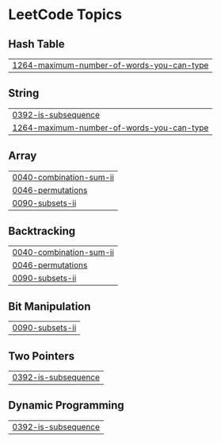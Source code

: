 

<!---LeetCode Topics Start-->
# LeetCode Topics
## Hash Table
|  |
| ------- |
| [1264-maximum-number-of-words-you-can-type](https://github.com/solomon-2105/Leetcode-problems/tree/master/1264-maximum-number-of-words-you-can-type) |
## String
|  |
| ------- |
| [0392-is-subsequence](https://github.com/solomon-2105/Leetcode-problems/tree/master/0392-is-subsequence) |
| [1264-maximum-number-of-words-you-can-type](https://github.com/solomon-2105/Leetcode-problems/tree/master/1264-maximum-number-of-words-you-can-type) |
## Array
|  |
| ------- |
| [0040-combination-sum-ii](https://github.com/solomon-2105/Leetcode-problems/tree/master/0040-combination-sum-ii) |
| [0046-permutations](https://github.com/solomon-2105/Leetcode-problems/tree/master/0046-permutations) |
| [0090-subsets-ii](https://github.com/solomon-2105/Leetcode-problems/tree/master/0090-subsets-ii) |
## Backtracking
|  |
| ------- |
| [0040-combination-sum-ii](https://github.com/solomon-2105/Leetcode-problems/tree/master/0040-combination-sum-ii) |
| [0046-permutations](https://github.com/solomon-2105/Leetcode-problems/tree/master/0046-permutations) |
| [0090-subsets-ii](https://github.com/solomon-2105/Leetcode-problems/tree/master/0090-subsets-ii) |
## Bit Manipulation
|  |
| ------- |
| [0090-subsets-ii](https://github.com/solomon-2105/Leetcode-problems/tree/master/0090-subsets-ii) |
## Two Pointers
|  |
| ------- |
| [0392-is-subsequence](https://github.com/solomon-2105/Leetcode-problems/tree/master/0392-is-subsequence) |
## Dynamic Programming
|  |
| ------- |
| [0392-is-subsequence](https://github.com/solomon-2105/Leetcode-problems/tree/master/0392-is-subsequence) |
<!---LeetCode Topics End-->